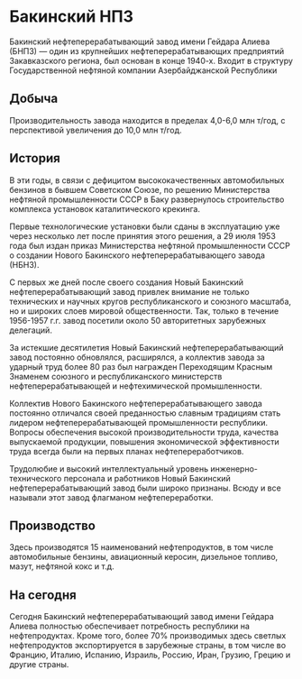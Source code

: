 # Бакинский НПЗ
Бакинский нефтеперерабатывающий завод имени Гейдара Алиева (БНПЗ) — один из крупнейших нефтеперерабатывающих предприятий Закавказского региона, был основан в конце 1940-х. Входит в структуру Государственной нефтяной компании Азербайджанской Республики
## Добыча
Производительность завода находится в пределах 4,0-6,0 млн т/год, с перспективой увеличения до 10,0 млн т/год.
## История
В эти годы, в связи с дефицитом высококачественных автомобильных бензинов в бывшем Советском Союзе, по решению Министерства нефтяной промышленности СССР в Баку развернулось строительство комплекса установок каталитического крекинга.

Первые технологические установки были сданы в эксплуатацию уже через несколько лет после принятия этого решения, а 29 июля 1953 года был издан приказ Министерства нефтяной промышленности СССР о создании Нового Бакинского нефтеперерабатывающего завода (НБНЗ).

С первых же дней после своего создания Новый Бакинский нефтеперерабатывающий завод привлек внимание не только технических и научных кругов республиканского и союзного масштаба, но и широких слоев мировой общественности. Так, только в течение 1956-1957 г.г. завод посетили около 50 авторитетных зарубежных делегаций.

За истекшие десятилетия Новый Бакинский нефтеперерабатывающий завод постоянно обновлялся, расширялся, а коллектив завода за ударный труд более 80 раз был награжден Переходящим Красным Знаменем союзного и республиканского министерств нефтеперерабатывающей и нефтехимической промышленности.

Коллектив Нового Бакинского нефтеперерабатывающего завода постоянно отличался своей преданностью славным традициям стать лидером нефтеперерабатывающей промышленности республики. Вопросы обеспечения высокой производительности труда, качества выпускаемой продукции, повышения экономической эффективности труда всегда были на первых планах нефтепереработчиков.

Трудолюбие и высокий интеллектуальный уровень инженерно-технического персонала и работников Новый Бакинский нефтеперерабатывающий завод были широко признаны. Всюду и все называли этот завод флагманом нефтепереработки.
## Производство
Здесь производятся 15 наименований нефтепродуктов, в том числе автомобильные бензины, авиационный керосин, дизельное топливо, мазут, нефтяной кокс и т.д.
## На сегодня
Сегодня Бакинский нефтеперерабатывающий завод имени Гейдара Алиева полностью обеспечивает потребность республики на нефтепродуктах. Кроме того, более 70% производимых здесь светлых нефтепродуктов экспортируется в зарубежные страны, в том числе во Францию, Италию, Испанию, Израиль, Россию, Иран, Грузию, Грецию и другие страны.
